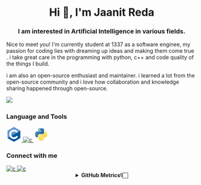<h1 align="center">Hi 👋, I'm Jaanit Reda</h1>
<h3 align="center"> I am interested in Artificial Intelligence in various fields.</h3>

Nice to meet you! I'm currently student at 1337 as a software enginee, my passion for coding lies with dreaming up ideas and making them come true . i take great care in the programming with python, c++ and code quality of the things I build.

i am also an open-source enthusiast and maintainer. i learned a lot from the open-source community and i love how collaboration and knowledge sharing happened through open-source.
<p><a href="https://www.twitter.com/jaanit0"><img src="https://img.shields.io/badge/twitter-%231DA1F2.svg?&style=for-the-badge&logo=twitter&logoColor=white" height=25></a> 
<h3 align="left">Language and Tools</h3>
<a href="https://www.cprogramming.com/" target="_blank" rel="noreferrer"> <img src="https://raw.githubusercontent.com/devicons/devicon/master/icons/c/c-original.svg" alt="c" width="40" height="40"/> </a> <a href="https://www.cprogramming.com/" target="_blank" rel="noreferrer"> <img src="https://user-images.githubusercontent.com/42747200/46140125-da084900-c26d-11e8-8ea7-c45ae6306309.png" alt="c" width="40" height="40"/> </a> <a href="https://www.python.org" target="_blank" rel="noreferrer"> <img src="https://raw.githubusercontent.com/devicons/devicon/master/icons/python/python-original.svg" alt="python" width="40" height="40"/></a>
<h3 align="left">Connect with me</h3>
<a href="https://twitter.com/Jaanit0/" target="_blank" rel="noreferrer"> <img src="https://img.icons8.com/ios-filled/100/000000/twitter.png" alt="c" width="40" height="40"/> </a> <a href="https://www.linkedin.com/in/reda-jaanit-008a0823a/" target="_blank" rel="noreferrer"> <img src="https://img.icons8.com/ios-filled/100/000000/linkedin.png" alt="c" width="40" height="40"/> </a>

<div align="center">
    <details>
        <summary><b>GitHub Metrics👇🏻</b></summary>
    <br>
        
        <-- DIMA BARCA  -->
| 💻 **Technology** | 🚀 **Projects** |
| - | - |
| [![Python](https://img.shields.io/static/v1?label=&message=Python&color=3776AB&logo=Python&logoColor=FFFFFF)](https://www.python.org/) | [![HackerRank](https://img.shields.io/static/v1?label=&message=HackerRank&color=000605&logo=github&logoColor=FFFFFF&labelColor=000605)](https://github.com/jaanit/hackerrank-PYTHON) [![Passeword-Generator](https://img.shields.io/static/v1?label=&message=Passeword-Generator&color=000605&logo=github&logoColor=FFFFFF&labelColor=000605)](https://github.com/jaanit/password_generator) |
| [![C](https://img.shields.io/static/v1?label=&message=language&color=3776AB&logo=C&logoColor=FFFFFF)](https://flask.palletsprojects.com/en/2.1.x/) | [![bitgrit-personality-api](https://img.shields.io/static/v1?label=&message=push-swap&color=000605&logo=github&logoColor=FFFFFF&labelColor=000605)](https://github.com/jaanit/push_swap) [![lib-ft](https://img.shields.io/static/v1?label=&message=lib-ft&color=000605&logo=github&logoColor=FFFFFF&labelColor=000605)](https://github.com/jaanit/libft) [![lib-ft](https://img.shields.io/static/v1?label=&message=pipex&color=000605&logo=github&logoColor=FFFFFF&labelColor=000605)](https://github.com/jaanit/pipex) [![lib-ft](https://img.shields.io/static/v1?label=&message=ft_printf&color=000605&logo=github&logoColor=FFFFFF&labelColor=000605)](https://github.com/jaanit/ft_printf) 
</div>




